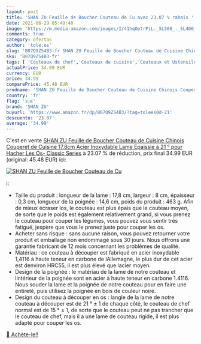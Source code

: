 ```yaml
---
layout: post
title: 'SHAN ZU Feuille de Boucher Couteau de Cu avec 23.07 % rabais '
date: 2021-06-29 05:49:48
image: 'https://m.media-amazon.com/images/I/41hqOptrPiL._SL500_._SL400_.jpg'
comments: true
category: ofertas
author: 'tole.es'
slug: 'B07Q9ZS4B3-fr SHAN ZU Feuille de Boucher Couteau de Cuisine Chinois...'
sku: 'B07Q9ZS4B3-fr'
tags: [ 'Couteaux de chef','Couteaux de cuisine','Couteaux et Ustensiles de Cuisine','Cuisine et Maison','shan zu', ]
actualPrice: 34.99 EUR
currency: EUR
price: 34.99
comparePrice: 45.48 EUR
prodname: 'SHAN ZU Feuille de Boucher Couteau de Cuisine Chinois Couperet de Cuisine 17.8cm Acier Inoxydable Lame Epaissie à 21 ° pour Hacher Les Os- Classic Series'
country: 'fr'
flag: '🇫🇷'
brand: 'SHAN ZU'
buyurl: 'https://www.amazon.fr/dp/B07Q9ZS4B3/?tag=tolees0d-21'
descuento: '23.07'
average: '34.99'
---
```


C'est en vente [SHAN ZU Feuille de Boucher Couteau de Cuisine Chinois Couperet de Cuisine 17.8cm Acier Inoxydable Lame Epaissie à 21 ° pour Hacher Les Os- Classic Series](https://www.amazon.fr/dp/B07Q9ZS4B3/?tag=tolees0d-21)  à  23.07 % de réduction, prix final  34.99 EUR (original: 45.48 EUR) ici:

[![SHAN ZU Feuille de Boucher Couteau de Cu](https://m.media-amazon.com/images/I/41hqOptrPiL._SL500_._SL400_.jpg)](https://www.amazon.fr/dp/B07Q9ZS4B3/?tag=tolees0d-21)

ℹ️:

- Taille du produit : longueur de la lame : 17,8 cm, largeur : 8 cm, épaisseur : 0,3 cm, longueur de la poignée : 14,6 cm, poids du produit : 463 g. Afin de mieux écraser los, le couteau est plus épais que le couteau moyen, de sorte que le poids est également relativement grand, si vous prenez le couteau pour couper les légumes, vous pouvez vous sentir très fatigué, jespère que vous le prenez juste pour couper les os.
- Acheter sans risque : sans aucune raison, vous pouvez retourner votre produit et emballage non endommagé sous 30 jours. Nous offrons une garantie fabricant de 12 mois concernant les problèmes de qualité.
- Matériau : ce couteau à découper est fabriqué en acier inoxydable 1,4116 à haute teneur en carbone de lAllemagne, le plus dur de cet acier est denviron HRC55, il est plus élevé que lacier moyen.
- Design de la poignée : le matériau de la lame de notre couteau et lintérieur de la poignée sont en acier à haute teneur en carbone 1.4116. Nous souder la lame et la poignée de notre couteau pour en faire une entireté, puis utilisez la poignée en bois de couleur noire.
- Design du couteau à découper en os : langle de la lame de notre couteau à découper est de 21 ° ± 1 de chaque côté, le couteau de chef normal est de 15 ° ± 1, de sorte que le couteau peut ne pas trancher que le couteau de chef, mais il a une lame de couteau rigide, il est plus adapté pour couper les os.

[🛒 Achète-le!!](https://www.amazon.fr/dp/B07Q9ZS4B3/?tag=tolees0d-21)
